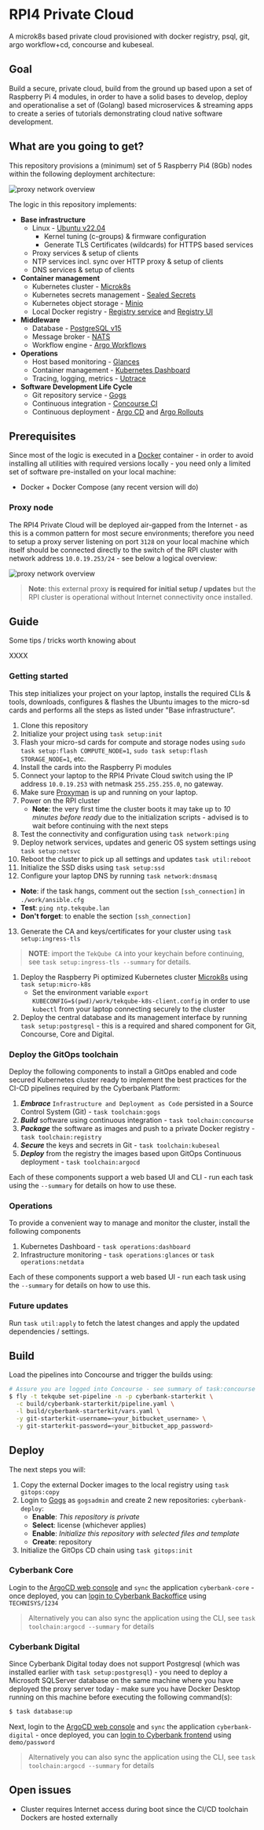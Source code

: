 # RPI4 Private Cloud

A microk8s based private cloud provisioned with docker registry, psql, git, argo workflow+cd, concourse and kubeseal.

## Goal

Build a secure, private cloud, build from the ground up based upon a set of Raspberry Pi 4 modules, in order to have a solid bases to develop, deploy and operationalise a set of (Golang) based microservices & streaming apps to create a series of tutorials demonstrating cloud native software development.

## What are you going to get?

This repository provisions a (minimum) set of 5 Raspberry Pi4 (8Gb) nodes within the following deployment architecture:

![proxy network overview](./media/rpi-cluster-overview.png)

The logic in this repository implements:

* **Base infrastructure**
  * Linux - [Ubuntu v22.04](https://releases.ubuntu.com/22.04/)
    * Kernel tuning (c-groups) & firmware configuration
    * Generate TLS Certificates (wildcards) for HTTPS based services
  * Proxy services & setup of clients
  * NTP services incl. sync over HTTP proxy & setup of clients 
  * DNS services & setup of clients
* **Container management**
  * Kubernetes cluster - [Microk8s](https://microk8s.io/)
  * Kubernetes secrets management - [Sealed Secrets](https://github.com/bitnami-labs/sealed-secrets)
  * Kubernetes object storage - [Minio](https://min.io/)
  * Local Docker registry - [Registry service](https://hub.docker.com/_/registry) and [Registry UI](https://hub.docker.com/r/joxit/docker-registry-ui)
* **Middleware**
  * Database - [PostgreSQL v15](https://www.postgresql.org/)
  * Message broker - [NATS](https://nats.io/) 
  * Workflow engine - [Argo Workflows](https://argoproj.github.io/workflows/)
* **Operations**
  * Host based monitoring - [Glances](https://nicolargo.github.io/glances/)
  * Container management - [Kubernetes Dashboard](https://github.com/kubernetes/dashboard) 
  * Tracing, logging, metrics - [Uptrace](https://uptrace.dev/)
* **Software Development Life Cycle**
  * Git repository service - [Gogs](https://gogs.io/)
  * Continuous integration - [Concourse CI](https://concourse-ci.org/)
  * Continuous deployment - [Argo CD](https://argoproj.github.io/cd/) and [Argo Rollouts](https://argoproj.github.io/rollouts/)

## Prerequisites

Since most of the logic is executed in a [Docker](./Dockerfile) container - in order to avoid installing all utilities with required versions locally - you need only a limited set of software pre-installed on your local machine: 

* Docker + Docker Compose (any recent version will do)

### Proxy node

The RPI4 Private Cloud will be deployed air-gapped from the Internet - as this is a common pattern for most secure environments; therefore you need to setup a proxy server listening on port `3128` on your local machine which itself should be connected directly to the switch of the RPI cluster with network address `10.0.19.253/24` - see below a logical overview:

![proxy network overview](./media/proxy-network.png)

> **Note**: this external proxy **is required for initial setup / updates** but the RPI cluster is operational without Internet connectivity once installed.

## Guide

Some tips / tricks worth knowing about 

XXXX

### Getting started

This step initializes your project on your laptop, installs the required CLIs & tools, downloads, configures & flashes the Ubuntu images to the micro-sd cards and performs all the steps as listed under "Base infrastructure". 

1. Clone this repository
2. Initialize your project using `task setup:init`
3. Flash your micro-sd cards for compute and storage nodes using `sudo task setup:flash COMPUTE_NODE=1`, `sudo task setup:flash STORAGE_NODE=1`, etc.
4. Install the cards into the Raspberry Pi modules
5. Connect your laptop to the RPI4 Private Cloud switch using the IP address `10.0.19.253` with netmask `255.255.255.0`, no gateway. 
6. Make sure [Proxyman](https://proxyman.io/) is up and running on your laptop.
7. Power on the RPI cluster 
   * **Note**: the very first time the cluster boots it may take up to *10 minutes before ready* due to the initialization scripts - advised is to wait before continuing with the next steps
8. Test the connectivity and configuration using `task network:ping`
9. Deploy network services, updates and generic OS system settings using `task setup:netsvc`
10. Reboot the cluster to pick up all settings and updates `task util:reboot`
11. Initialize the SSD disks using `task setup:ssd`
12. Configure your laptop DNS by running `task network:dnsmasq`
   * **Note**: if the task hangs, comment out the section `[ssh_connection]` in `./work/ansible.cfg`
   * **Test**: `ping ntp.tekqube.lan`
   * **Don't forget**: to enable the section `[ssh_connection]`
13. Generate the CA and keys/certificates for your cluster using `task setup:ingress-tls`

> **NOTE**: import the `TekQube CA` into your keychain before continuing, see  `task setup:ingress-tls --summary` for details.

1.   Deploy the Raspberry Pi optimized Kubernetes cluster [Microk8s](https://microk8s.io/) using `task setup:micro-k8s`
     * Set the environment variable `export KUBECONFIG=$(pwd)/work/tekqube-k8s-client.config`  in order to use `kubectl` from your laptop connecting securely to the cluster
2.   Deploy the central database and its management interface by running `task setup:postgresql` - this is a required and shared component for Git, Concourse, Core and Digital.

### Deploy the GitOps toolchain

Deploy the following components to install a GitOps enabled and code secured Kubernetes cluster ready to implement the best practices for the CI-CD pipelines required by the Cyberbank Platform:

1.  ***Embrace*** `Infrastructure and Deployment as Code` persisted in a Source Control System (Git) - `task toolchain:gogs` 
2.  ***Build*** software using continuous integration - `task toolchain:concourse` 
3.  ***Package*** the software as images and push to a private Docker registry - `task toolchain:registry`
4.  ***Secure*** the keys and secrets in Git - `task toolchain:kubeseal` 
5.  ***Deploy*** from the registry the images based upon GitOps Continuous deployment - `task toolchain:argocd`
  
Each of these components support a web based UI and CLI - run each task using the `--summary` for details on how to use these.

### Operations

To provide a convenient way to manage and monitor the cluster, install the following components

1.  Kubernetes Dashboard - `task operations:dashboard`
2.  Infrastructure monitoring - `task operations:glances` or `task operations:netdata`

Each of these components support a web based UI - run each task using the `--summary` for details on how to use this.
### Future updates

Run `task util:apply` to fetch the latest changes and apply the updated dependencies / settings.

## Build

Load the pipelines into Concourse and trigger the builds using:

~~~bash
# Assure you are logged into Concourse - see summary of task:concourse
$ fly -t tekqube set-pipeline -n -p cyberbank-starterkit \
  -c build/cyberbank-starterkit/pipeline.yaml \
  -l build/cyberbank-starterkit/vars.yaml \
  -y git-starterkit-username=<your_bitbucket_username> \
  -y git-starterkit-password=<your_bitbucket_app_password>
~~~

## Deploy

The next steps you will:

1. Copy the external Docker images to the local registry using `task gitops:copy`
2. Login to [Gogs](https://gogs.dashboard.tekqube.lan/) as `gogsadmin` and create 2 new repositories: `cyberbank-deploy`:
   * **Enable**: *This repository is private*
   * **Select**: license (whichever applies)
   * **Enable**: *Initialize this repository with selected files and template*
   * **Create**: repository 
3. Initialize the GitOps CD chain using `task gitops:init`

### Cyberbank Core

Login to the [ArgoCD web console](https://argocd.dashboard.tekqube.lan) and `sync` the application `cyberbank-core` - once deployed, you can [login to Cyberbank Backoffice](https://backoffice.core.tekqube.lan/CoreBackofficeFS/sso) using `TECHNISYS/1234`

> Alternatively you can also sync the application using the CLI, see `task toolchain:argocd --summary` for details

### Cyberbank Digital

Since Cyberbank Digital today does not support Postgresql (which was installed earlier with `task setup:postgresql`) - you need to deploy a Microsoft SQLServer database on the same machine where you have deployed the proxy server today - make sure you have Docker Desktop running on this machine before executing the following command(s):

~~~bash
$ task database:up
~~~

Next, login to the [ArgoCD web console](https://argocd.dashboard.tekqube.lan) and `sync` the application `cyberbank-digital` - once deployed, you can [login to Cyberbank frontend](https://web.digital.tekqube.lan/) using `demo/password`

> Alternatively you can also sync the application using the CLI, see `task toolchain:argocd --summary` for details
## Open issues

* Cluster requires Internet access during boot since the CI/CD toolchain Dockers are hosted externally
